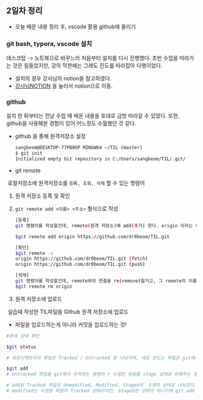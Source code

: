 ## 2일차 정리

- 오늘 배운 내용 정리 후, vscode 활용 github에 올리기

### git bash, typora, vscode 설치

데스크탑 -> 노트북으로 바꾸느라 처음부터 설치를 다시 진행했다. 초반 수업을 따라가는 것은 힘들었지만, 강의 막판에는 그래도 진도를 따라잡아 다행이었다.

- 설치의 경우 강사님의 notion을 참고하였다.
- [강사님NOTION](https://www.notion.so/hphk/push-rejected-1c3f94beddc24adfa6679636e5f79b6a) 을 눌러서 notion으로 이동.

### github

설치 한 뒤부터는 전날 수업 때 배운 내용을 토대로 금방 따라갈 수 있었다. 또한, github을 사용해본 경험이 있어 어느정도 수월했던 것 같다.

- github 을 통해 원격저장소 설정

  ```bash
  sangbeom@DESKTOP-77PB0UP MINGW64 ~/TIL (master)
  $ git init
  Initialized empty Git repository in C:/Users/sangbeom/TIL/.git/
  ```

- git remote

​	로컬저장소에 원격저장소를 `등록, 조회, 삭제` 할 수 있는 명령어

1. 원격 저장소 등록 및 확인

1. `git remote add <이름> <주소>` 형식으로 작성

   ```bash
   [등록]
   git 명령어를 작성할건데, remote(원격 저장소)에 add(추가) 한다. origin 이라는 이름으로 내 github 주소를 입력한다.
   
   $git remote add origin https://github.com/dr0beom/TIL.git
   
   [확인]
   $git remote -v 
   origin https://github.com/dr0beom/TIL.git (fetch)
   origin https://github.com/dr0beom/TIL.git (push)
   
   [삭제]
   git 명령어를 작성할건데, remote와의 연결을 re(remove)할거고, 그 remote의 이름은 origin 이다.
   $git remote rm origin
   ```

2. 원격 저장소에 업로드

​	실습때 작성한 TIL파일을 Github 원격 저장소에 업로드

 * 파일을 업로드하는게 아니라 커밋을 업로드하는 것!

```bash
#현재 상태 확인

$git status

# 워킹디렉토리의 파일은 Tracked / Untracked 로 나눠지며, 새로 만드는 파일은 git에서 추적하지 않기 때문에 Untracked 상태이다.

$git add
# Untracked 파일을 git에서 추적하는 명령어 + 수정된 파일을 stage 상태로 바꿔주는 명령어

# add된 Tracked 파일은 Unmodified, Modified, Staged의  3개의 상태로 나눠진다.
# modified는 수정된 파일이 Tracked 상태이지만, Staged된 상태가 아니기에 git add 명령을 실행해야함을 나타낸다.

```


   